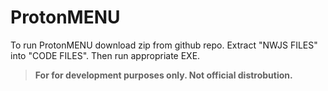 # ProtonMENU

To run ProtonMENU download zip from github repo. Extract "NWJS FILES" into "CODE FILES". Then run appropriate EXE. 

> **For for development purposes only. Not official distrobution.**

